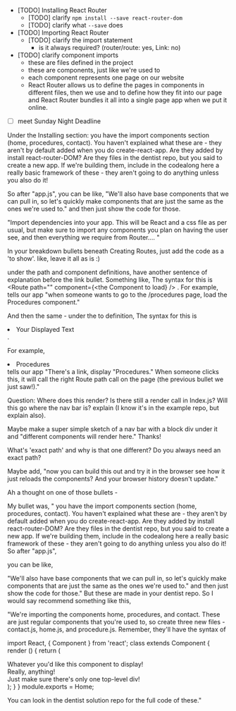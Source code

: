 * [TODO] Installing React Router
  * [TODO] clarify `npm install --save react-router-dom`
  * [TODO] clarify what `--save` does
* [TODO] Importing React Router
  * [TODO] clarify the import statement
    * is it always required? (router/route: yes, Link: no)
* [TODO] clarify component imports
  * these are files defined in the project
  * these are components, just like we're used to
  * each component represents one page on our website
  * React Router allows us to define the pages in components in different
    files, then we use <Router> and <Route> to define how they fit into
    our page and React Router bundles it all into a single page app when
    we put it online.
* [ ] meet Sunday Night Deadline

Under the Installing section: you have the import components section (home,
procedures, contact). You haven't explained what these are - they aren't by
default added when you do create-react-app. Are they added by install
react-router-DOM? Are they files in the dentist repo, but you said to create a
new app. If we're building them, include in the codealong here a really basic
framework of these - they aren't going to do anything unless you also do it!

So after "app.js", you can be like, "We'll also have base components that we can
pull in, so let's quickly make components that are just the same as the ones
we're used to." and then just show the code for those.

"Import dependencies into your app. This will be React and a css file as per
usual, but make sure to import any components you plan on having the user see,
and then everything we require from Router.... <now have the explanation of the
things from Router>"

In your breakdown bullets beneath Creating Routes, just add the code as a 'to
show'. like, leave it all as is :)

under the path and component definitions, have another sentence of explanation
before the link bullet. Something like, The syntax for this is  <Route
path="<your URL>" component={<the Component to load} /> . For example, <Route
path="/procedures" component={Procedures} /> tells our app "when someone wants
to go to the /procedures page, load the Procedures component."

And then the same - under the to definition,
The syntax for this is
<li><Link to="<your URL>">Your Displayed Text</Link></li>.

For example,
<li><Link to="/procedures">Procedures</Link></li> tells our app "There's a link,
display "Procedures."
When someone clicks this, it will call the right Route
path call on the page (the previous bullet we just saw!)."

Question: Where does this render?
  Is there still a render call in Index.js?
  Will this go where the nav bar is?
  explain (I know it's in the example repo, but explain also).
  
Maybe make a super simple sketch of a nav bar with a block div under it
and "different components will render here." Thanks!

What's 'exact path' and why is that one different?
Do you always need an exact path?

Maybe add, "now you can build this out and try it in the browser
see how it just reloads the components?
And your browser history doesn't update."

Ah a thought on one of those bullets -

My bullet was, " you have the import components section (home, procedures,
contact). You haven't explained what these are - they aren't by default added
when you do create-react-app. Are they added by install react-router-DOM? Are
they files in the dentist repo, but you said to create a new app. If we're
building them, include in the codealong here a really basic framework of these -
they aren't going to do anything unless you also do it! So after "app.js",

you can be like,

"We'll also have base components that we can pull in, so let's
quickly make components that are just the same as the ones we're used to." and
then just show the code for those." But these are made in your dentist repo. So
I would say recommend something like this,

"We're importing the components home,
procedures, and contact. These are just regular components that you're used to,
so create three new files - contact.js, home.js, and procedure.js. Remember,
they'll have the syntax of

import React, { Component } from 'react';
class <ClassName> extends Component {
  render () {
    return (
      <div>
        <div>Whatever you'd like this component to display! </div>
        <div>Really, anything!</div>
        <div>Just make sure there's only one top-level div!</div>
      </div>
    );
  }
}
module.exports = Home;

You can look in the dentist solution repo for the full code of these."
